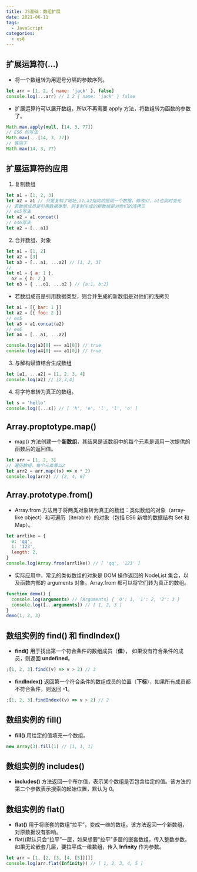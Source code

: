 ```yaml
---
title: JS基础：数组扩展
date: 2021-06-11
tags:
  - JavaScript
categories:
  - es6
---
```


## 扩展运算符(...)

- 将一个数组转为用逗号分隔的参数序列。

```js
let arr = [1, 2, { name: 'jack' }, false]
console.log(...arr) // 1 2 { name: 'jack' } false
```

- 扩展运算符可以展开数组，所以不再需要 apply 方法，将数组转为函数的参数了。

```js
Math.max.apply(null, [14, 3, 77])
// ES6 的写法
Math.max(...[14, 3, 77])
// 等同于
Math.max(14, 3, 77)
```

## 扩展运算符的应用

1. 复制数组

```js
let a1 = [1, 2, 3]
let a2 = a1 // 只是复制了地址,a1,a2指向的是同一个数据，修改a2，a1也同时变化
// 若数组成员是引用数据类型，则复制生成的新数组是对他们的浅拷贝
// es5写法
let a2 = a1.concat()
// es6写法
let a2 = [...a1]
```

2. 合并数组、对象

```js
let a1 = [1, 2]
let a2 = [3]
let a3 = [...a1, ...a2] // [1, 2, 3]
//
let o1 = { a: 1 },
  o2 = { b: 2 }
let o3 = { ...o1, ...o2 } // {a:1, b:2}
```

- 若数组成员是引用数据类型，则合并生成的新数组是对他们的浅拷贝

```js
let a1 = [{ bar: 1 }]
let a2 = [{ foo: 2 }]
// es5
let a3 = a1.concat(a2)
// es6
let a4 = [...a1, ...a2]

console.log(a3[0] === a1[0]) // true
console.log(a4[0] === a1[0]) // true
```

3. 与解构赋值结合生成数组

```js
let [a1, ...a2] = [1, 2, 3, 4]
console.log(a2) // [2,3,4]
```

4. 将字符串转为真正的数组。

```js
let s = 'hello'
console.log([...s]) // [ 'h', 'e', 'l', 'l', 'o' ]
```

## Array.proptotype.map()

- map() 方法创建一个**新数组**，其结果是该数组中的每个元素是调用一次提供的函数后的返回值。

```js
let arr = [1, 2, 3]
// 遍历数组，每个元素乘以2
let arr2 = arr.map((x) => x * 2)
console.log(arr2) // [2, 4, 6]
```

## Array.prototype.from()

- Array.from 方法用于将两类对象转为真正的数组：类似数组的对象（array-like object）和可遍历（iterable）的对象（包括 ES6 新增的数据结构 Set 和 Map）。

```js
let arrlike = {
  0: 'qq',
  1: '123',
  length: 2,
}
console.log(Array.from(arrlike)) // [ 'qq', '123' ]
```

- 实际应用中，常见的类似数组的对象是 DOM 操作返回的 NodeList 集合，以及函数内部的 arguments 对象。Array.from 都可以将它们转为真正的数组。

```js
function demo() {
  console.log(arguments) // [Arguments] { '0': 1, '1': 2, '2': 3 }
  console.log([...arguments]) // [ 1, 2, 3 ]
}
demo(1, 2, 3)
```

## 数组实例的 find() 和 findIndex()

- **find()** 用于找出第一个符合条件的数组成员（**值**）， 如果没有符合条件的成员，则返回 **undefined**。

```js
;[1, 2, 3].find((v) => v > 2) // 3
```

- **findIndex()** 返回第一个符合条件的数组成员的位置（**下标**），如果所有成员都不符合条件，则返回 **-1**。

```js
;[1, 2, 3].findIndex((v) => v > 2) // 2
```

## 数组实例的 fill()

- **fill()** 用给定的值填充一个数组。

```js
new Array(3).fill(1) // [1, 1, 1]
```

## 数组实例的 includes()

- **includes()** 方法返回一个布尔值，表示某个数组是否包含给定的值。该方法的第二个参数表示搜索的起始位置，默认为 0。

## 数组实例的 flat()

- **flat()** 用于将嵌套的数组“拉平”，变成一维的数组。该方法返回一个新数组，对原数据没有影响。
- flat()默认只会“拉平”一层，如果想要“拉平”多层的嵌套数组，传入整数参数，如果无论嵌套几层，要拉平成一维数组，传入 **Infinity** 作为参数。

```js
let arr = [1, [2, [3, [4, [5]]]]]
console.log(arr.flat(Infinity)) // [ 1, 2, 3, 4, 5 ]
```
